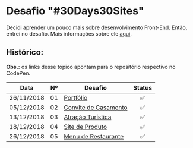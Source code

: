 # Desafio "#30Days30Sites"

Decidi aprender um pouco mais sobre desenvolvimento Front-End. Então, entrei no desafio. Mais informações sobre ele [aqui](http://www.codelegy.com/30days30sites/).

## Histórico:

**Obs.:** os links desse tópico apontam para o repositório respectivo no CodePen.

  Data      |Nº |Desafio                                                         |Status 
:----------:|:-:|----------------------------------------------------------------|:------:
26/11/2018  |01 |[Portfólio](https://codepen.io/vanribeiro/pen/VVqYNV)           |✅
05/12/2018  |02 |[Convite de Casamento](https://codepen.io/vanribeiro/pen/bQyoRO)|✅
13/12/2018  |03 |[Atração Turística](https://codepen.io/vanribeiro/pen/GPpGWP)   |✅
18/12/2018  |04 |[Site de Produto](https://codepen.io/vanribeiro/pen/BvLQyd)     |✅
26/12/2018  |05 |[Menu de Restaurante](https://codepen.io/vanribeiro/pen/REZapB) |✅